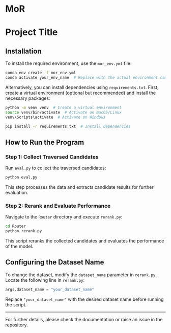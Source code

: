 # MoR

# Project Title

## Installation
To install the required environment, use the `mor_env.yml` file:

```bash
conda env create -f mor_env.yml
conda activate your_env_name  # Replace with the actual environment name
```

Alternatively, you can install dependencies using `requirements.txt`. First, create a virtual environment (optional but recommended) and install the necessary packages:

```bash
python -m venv venv  # Create a virtual environment
source venv/bin/activate  # Activate on macOS/Linux
venv\Scripts\activate  # Activate on Windows

pip install -r requirements.txt  # Install dependencies
```

## How to Run the Program

### Step 1: Collect Traversed Candidates
Run `eval.py` to collect the traversed candidates:

```bash
python eval.py
```

This step processes the data and extracts candidate results for further evaluation.

### Step 2: Rerank and Evaluate Performance
Navigate to the `Router` directory and execute `rerank.py`:

```bash
cd Router
python rerank.py
```

This script reranks the collected candidates and evaluates the performance of the model.

## Configuring the Dataset Name
To change the dataset, modify the `dataset_name` parameter in `rerank.py`. Locate the following line in `rerank.py`:

```python
args.dataset_name = "your_dataset_name"
```
Replace `"your_dataset_name"` with the desired dataset name before running the script.

---
For further details, please check the documentation or raise an issue in the repository.

